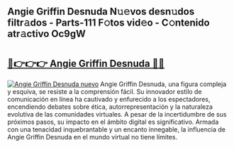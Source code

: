## Angie Griffin Desnuda N𝚞𝚎vos desn𝚞dos filtr𝚊dos - Parts-111 F𝚘tos vid𝚎o - C𝚘ntenido atr𝚊ctivo Oc9gW

# <h2><a href="http://mb41tk.tromn.icu/?c=Angie+Griffin+Desnuda">🔗👉👉👉 Angie Griffin Desnuda 🔗🔗</a></h2>

[![Angie Griffin Desnuda nuevo](https://i.imgur.com/pEAQMta.gif)](http://mb41tk.tromn.icu/?c=Angie+Griffin+Desnuda)
Angie Griffin Desnuda, una figura compleja y esquiva, se resiste a la comprensión fácil. Su innovador estilo de comunicación en línea ha cautivado y enfurecido a los espectadores, encendiendo debates sobre ética, autorrepresentación y la naturaleza evolutiva de las comunidades virtuales. A pesar de la incertidumbre de sus próximos pasos, su impacto en el ámbito digital es significativo. Armada con una tenacidad inquebrantable y un encanto innegable, la influencia de Angie Griffin Desnuda en el mundo virtual no tiene límites.
